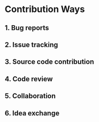 # Contribution Ways
## 1. Bug reports
## 2. Issue tracking
## 3. Source code contribution
## 4. Code review
## 5. Collaboration
## 6. Idea exchange
